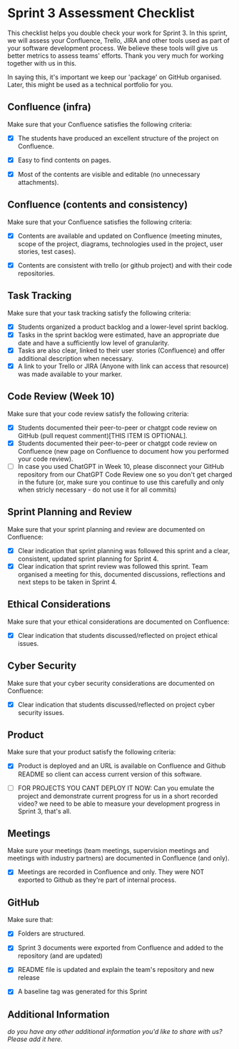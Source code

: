 # Sprint 3 Assessment Checklist
This checklist helps you double check your work for Sprint 3. 
In this sprint, we will assess your Confluence, Trello, JIRA and other tools used as part of your software development process. We believe these tools will give us better metrics to assess teams' efforts. Thank you very much for working together with us in this.

In saying this, it's important we keep our 'package' on GitHub organised.
Later, this might be used as a technical portfolio for you.

## Confluence (infra)
Make sure that your Confluence satisfies the following criteria:

- [x] The students have produced an excellent structure of the project on Confluence. 
- [x] Easy to find contents on pages.
- [x] Most of the contents are visible and editable (no unnecessary attachments). 


## Confluence (contents and consistency)
Make sure that your Confluence satisfies the following criteria:

- [x] Contents are available and updated on Confluence (meeting minutes, scope of the project, diagrams, technologies used in the project, user stories, test cases). 
- [x] Contents are consistent with trello (or github project) and with their code repositories. 


## Task Tracking
Make sure that your task tracking satisfy the following criteria:

- [x] Students organized a product backlog and a lower-level sprint backlog. 
- [x] Tasks in the sprint backlog were estimated, have an appropriate due date and have a sufficiently low level of granularity. 
- [x] Tasks are also clear, linked to their user stories (Confluence) and offer additional description when necessary.
- [x] A link to your Trello or JIRA (Anyone with link can access that resource) was made available to your marker.

## Code Review (Week 10)
Make sure that your code review satisfy the following criteria:

- [x] Students documented their peer-to-peer or chatgpt code review on GitHub (pull request comment)[THIS ITEM IS OPTIONAL].
- [x] Students documented their peer-to-peer or chatgpt code review on Confluence (new page on Confluence to document how you performed your code review). 
- [ ] In case you used ChatGPT in Week 10, please disconnect your GitHub repository from our ChatGPT Code Review one so you don't get charged in the future (or, make sure you continue to use this carefully and only when stricly necessary - do not use it for all commits)

## Sprint Planning and Review
Make sure that your sprint planning and review are documented on Confluence:
- [x] Clear indication that sprint planning was followed this sprint and a clear, consistent, updated sprint planning for Sprint 4.
- [x] Clear indication that sprint review was followed this sprint. Team organised a meeting for this, documented discussions, reflections and next steps to be taken in Sprint 4.

## Ethical Considerations
Make sure that your ethical considerations are documented on Confluence:
- [x] Clear indication that students discussed/reflected on project ethical issues.

## Cyber Security
Make sure that your cyber security considerations are documented on Confluence:
- [x] Clear indication that students discussed/reflected on project cyber security issues.

## Product
Make sure that your product satisfy the following criteria:

- [x] Product is deployed and an URL is available on Confluence and Github README so client can access current version of this software.
- [ ] FOR PROJECTS YOU CANT DEPLOY IT NOW: Can you emulate the project and demonstrate current progress for us in a short recorded video? we need to be able to measure your development progress in Sprint 3, that's all.


## Meetings
Make sure your meetings (team meetings, supervision meetings and meetings with industry partners) are documented in Confluence (and only). 

- [x] Meetings are recorded in Confluence and only. They were NOT exported to Github as they're part of internal process.


## GitHub
Make sure that: 

- [x] Folders are structured.
- [x] Sprint 3 documents were exported from Confluence and added to the repository (and are updated)
- [x] README file is updated and explain the team's repository and new release
- [x] A baseline tag was generated for this Sprint


## Additional Information

*do you have any other additional information you'd like to share with us? Please add it here.*
